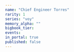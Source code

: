 ```yaml
---
name: "Chief Engineer Torres"
rarity: 1
series: "voy"
memory_alpha: ""
bigbook_tier:
events:
in_portal: true
published: false
---
```


